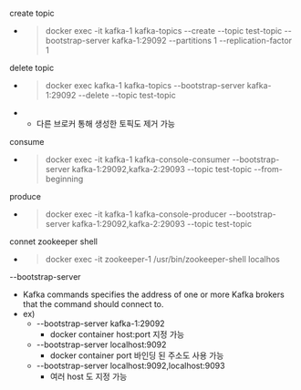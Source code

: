 create topic
- > docker exec -it kafka-1 kafka-topics --create --topic test-topic --bootstrap-server kafka-1:29092 --partitions 1 --replication-factor 1

delete topic
- > docker exec kafka-1 kafka-topics --bootstrap-server kafka-1:29092 --delete --topic test-topic
- * 다른 브로커 통해 생성한 토픽도 제거 가능

consume
- > docker exec -it kafka-1 kafka-console-consumer --bootstrap-server kafka-1:29092,kafka-2:29093 --topic test-topic --from-beginning

produce
- > docker exec -it kafka-1 kafka-console-producer --bootstrap-server kafka-1:29092,kafka-2:29093 --topic test-topic

connet zookeeper shell
- > docker exec -it zookeeper-1 /usr/bin/zookeeper-shell localhos

--bootstrap-server
- Kafka commands specifies the address of one or more Kafka brokers that the command should connect to.
- ex)
    - --bootstrap-server kafka-1:29092
        - docker container host:port 지정 가능
    - --bootstrap-server localhost:9092
        - docker container port 바인딩 된 주소도 사용 가능
    - --bootstrap-server localhost:9092,localhost:9093
        - 여러 host 도 지정 가능